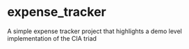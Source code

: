 # expense_tracker
A simple expense tracker project that highlights a demo level implementation of  the CIA triad
